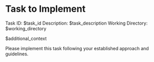 # Task to Implement

<task>
Task ID: $task_id
Description: $task_description
Working Directory: $working_directory
</task>

$additional_context

Please implement this task following your established approach and guidelines.